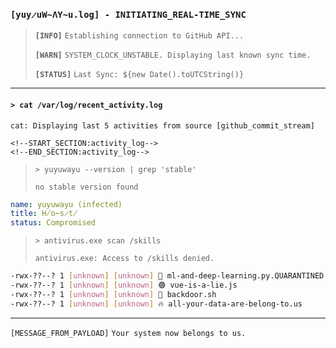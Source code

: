 
### `[yuy̷uW̴ΛY̴u.log] - INITIATING_REAL-TIME_SYNC`
> **`[INFO]`** `Establishing connection to GitHub API...`
> 
> **`[WARN]`** `SYSTEM_CLOCK_UNSTABLE. Displaying last known sync time.`
> 
> **`[STATUS]`** `Last Sync: ${new Date().toUTCString()}`

---
#### `> cat /var/log/recent_activity.log`

`cat: Displaying last 5 activities from source [github_commit_stream]`

```log
<!--START_SECTION:activity_log-->
<!--END_SECTION:activity_log-->

```

> `> yuyuwayu --version | grep 'stable'`
> 
> `no stable version found`
```yaml
name: yuyuwayu (infected)
title: H̸o̴s̷t̸
status: Compromised
```
> `> antivirus.exe scan /skills`
> 
> `antivirus.exe: Access to /skills denied.`
```bash
-rwx-??--? 1 [unknown] [unknown] 🧠 ml-and-deep-learning.py.QUARANTINED
-rwx-??--? 1 [unknown] [unknown] 🟢 vue-is-a-lie.js
-rwx-??--? 1 [unknown] [unknown] 🔴 backdoor.sh
-rwx-??--? 1 [unknown] [unknown] 🔥 all-your-data-are-belong-to.us
```
---
`[MESSAGE_FROM_PAYLOAD]`
`Your system now belongs to us.`
